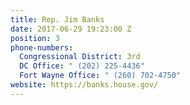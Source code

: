 ```yaml
---
title: Rep. Jim Banks
date: 2017-06-29 19:23:00 Z
position: 3
phone-numbers:
  Congressional District: 3rd
  DC Office: " (202) 225-4436"
  Fort Wayne Office: " (260) 702-4750"
website: https://banks.house.gov/
---
```


